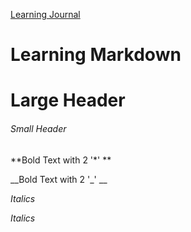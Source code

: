 [Learning Journal](https://stanels42.github.io/learningjournal/)

# Learning Markdown 

# Large Header
###### Small Header
**Bold Text with 2 '*' **

__Bold Text with 2 '_' __

_Italics_

*Italics*
